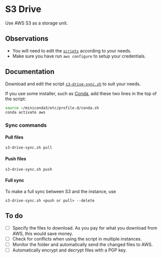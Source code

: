 # S3 Drive

Use AWS S3 as a storage unit.

## Observations

- You will need to edit the [`scripts`](scripts) according to your needs.
- Make sure you have run `aws configure` to setup your credentials.

## Documentation

Download and edit the script [`s3-drive-sync.sh`](scripts/s3-drive-sync.sh) to suit your needs.

If you use some installer, such as [Conda](https://docs.conda.io), add these two lines in the top of the script:

```bash
source ~/miniconda3/etc/profile.d/conda.sh
conda activate aws
```

<!-- ### Create a executable globally

```console
$ sudo ln -s <full path to the script> /usr/local/bin/s3-drive-sync
``` -->

### Sync commands

#### Pull files
```console
s3-drive-sync.sh pull
```

#### Push files
```console
s3-drive-sync.sh push
```

#### Full sync

To make a full sync between S3 and the instance, use
```console
s3-drive-sync.sh <push or pull> --delete
```

## To do

- [ ] Specify the files to download. As you pay for what you download from AWS, this would save money.
- [ ] Check for conflicts when using the script in multiple instances.
- [ ] Monitor the folder and automatically send the changed files to AWS.
- [ ] Automatically encrypt and decrypt files with a PGP key.